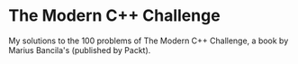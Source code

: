 # The Modern C++ Challenge

My solutions to the 100 problems of The Modern C++ Challenge, a book by Marius Bancila's (published by Packt).
